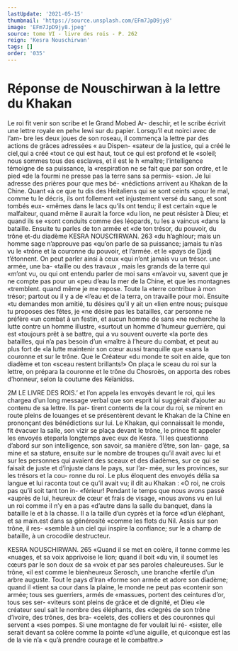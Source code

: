 ```yaml
---
lastUpdate: '2021-05-15'
thumbnail: 'https://source.unsplash.com/EFm7JpD9jy8'
image: 'EFm7JpD9jy8.jpeg'
source: tome VI - livre des rois - P. 262
reign: 'Kesra Nouschirwan'
tags: []
order: '035'
---
```


# Réponse de Nouschirwan à la lettre du Khakan

Le roi fit venir son scribe et le Grand Mobed Ar- deschir, et le scribe écrivit une lettre royale en peh«
lewi sur du papier. Lorsqu’il eut noirci avec de l’am-
bre les deux joues de son roseau, il commença la lettre par des actions de grâces adressées « au Dispen- «sateur de la justice, qui a créé le cieI,qui a créé
«tout ce qui est haut, tout ce qui est profond et le
«soleil; nous sommes tous des esclaves, et il est le h «maître; l’intelligence témoigne de sa puissance, la
«respiration ne se fait que par son ordre, et le pied «de la fourmi ne presse pas la terre sans sa permis- «sion. Je lui adresse des prières pour que mes bé- «nédictions arrivent au Khakan de la Chine. Quant «à ce que tu dis des Heitaliens qui se sont ceints «pour le mal, comme tu le décris, ils ont follement «et injustement versé du sang, et sont tombés eux- «mêmes dans le lacs qu’ils ont tendu; il est certain «que le malfaiteur, quand même il aurait la force «du lion, ne peut résister à Dieu; et quand ils se «sont conduits comme des léopards, tu les a vaincus «dans la bataille. Ensuite tu parles de ton armée et «de ton trésor, du pouvoir, du trône et-du diadème
KESRA NOUSCfllRWAN. 263 «du h’aghlour; mais un homme sage n’approuve pas
«qu’on parle de sa puissance; jamais tu n’as vu le
«trône et la couronne du pouvoir, et l’armée. et le
«pays de Djadj t’étonnent. On peut parler ainsi à ceux
«qui n’ont jamais vu un trésor. une armée, une ba-
«taille ou des travaux , mais les grands de la terre qui «m’ont vu, ou qui ont entendu parler de moi sans «m’avoir vu, savent que je ne compte pas pour un «peu d’eau la mer de la Chine, et que les montagnes «tremblent. quand même je me repose. Toute la «terre contribue à mon trésor; partout ou il y a de «l’eau et de la terra, on travaille pour moi. Ensuite
«tu demandes mon amitié, tu désires qu’il y ait un
«lien entre nous; puisque tu proposes des fêtes, je «ne désire pas les batailles, car personne ne préfère
«un combat à un festin, et aucun homme de sans «ne recherche la lutte contre un homme illustre, «surtout un homme d’humeur guerrière, qui est «toujours prêt à se battre, qui a vu souvent ouverte «la porte des batailles, qui n’a pas besoin d’un
«maître à l’heure du combat, et peut au plus fort de
«la lutte maintenir son cœur aussi tranquille que «sans la couronne et sur le trône. Que le Créateur «du monde te soit en aide, que ton diadème et ton «sceau restent brillants!»
On plaça le sceau du roi sur la lettre, on prépara la couronne et le trône du Chosroès, on apporta des robes d’honneur, selon la coutume des Keïanidss.

2M LE LIVRE DES ROIS.’
et l’on appela les envoyés devant le roi, qui les chargea d’un long message verbal que son esprit lui suggérait d’ajouter au contenu de sa lettre. Ils par-
tirent contents de la cour du roi, se mirent en route pleins de louanges et se présentèrent devant le Khakan de la Chine en prononçant des bénédictions
sur lui. Le Khakan, qui connaissait le monde, fit évacuer la salle, son vizir se plaça devant le trône,
le prince fit appeler les envoyés eteparla longtemps avec eux de Kesra. ’Il les questionna d’abord sur son intelligence, son savoir, sa manière d’être, son lan-
gage, sa mine et sa stature, ensuite sur le nombre de troupes qu’il avait avec lui et sur les personnes
qui avaient des sceaux et des diadèmes, sur ce qui se faisait de juste et d’injuste dans le pays, sur l’ar-
mée, sur les provinces, sur les trésors et la cou- ronne du roi. Le plus éloquent des envoyés délia sa
langue et lui raconta tout ce qu’il avait vu; il dit au Khakan : «O roi, ne crois pas qu’il soit tant ton in- «férieur! Pendant le temps que nous avons passé «auprès de lui, heureux de cœur et frais de visage, «nous avons vu en lui un roi comme il n’y en a pas «d’autre dans la salle du banquet, dans la bataille
le et à la chasse. Il a la taille d’un cyprès et la force
«d’un éléphant, et sa main.est dans sa générosité
«comme les flots du Nil. Assis sur son trône, il res- «semble à un ciel qui inspire la confiance; sur le
a champ de bataille, à un crocodile destructeur.

KESRA NOUSCHIRWAN. 265 «Quand il se met en colère, il tonne comme les
«nuages, et sa voix apprivoise le lion; quand il boit «du vin, il soumet les cœurs par le son doux de sa «voix et par ses paroles chaleureuses. Sur le trône, «il est comme le bienheureux Serosch, une branche «fertile d’un arbre auguste. Tout le pays d’lran «forme son armée et adore son diadème; quand il «tient sa cour dans la plaine, le monde ne peut pas «contenir son armée; tous ses guerriers, armés de «massues, portent des ceintures d’or, tous ses ser- «viteurs sont pleins de grâce et de dignité, et Dieu
«le créateur seul sait le nombre des éléphants, des
«degrés de son trône d’ivoire, des trônes, des bra-
«celets, des colliers et des couronnes qui servent a «ses pompes. Si une montagne de fer voulait lui ré- «sister, elle serait devant sa colère comme la pointe «d’une aiguille, et quiconque est las de la vie n’a
« qu’à prendre courage et le combattre.»
